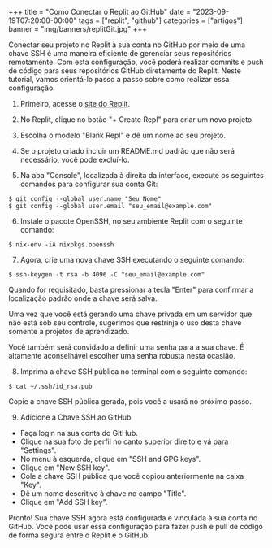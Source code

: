 +++
title = "Como Conectar o Replit ao GitHub"
date = "2023-09-19T07:20:00-00:00"
tags = ["replit", "github"]
categories = ["artigos"]
banner = "img/banners/replitGit.jpg"
+++

Conectar seu projeto no Replit à sua conta no GitHub por meio de uma chave SSH é uma maneira eficiente de gerenciar seus repositórios remotamente. Com esta configuração, você poderá realizar commits e push de código para seus repositórios GitHub diretamente do Replit. Neste tutorial, vamos orientá-lo passo a passo sobre como realizar essa configuração.

<!--more-->

1. Primeiro, acesse o [site do Replit](https://replit.com/~).

2. No Replit, clique no botão "+ Create Repl" para criar um novo projeto.

3. Escolha o modelo "Blank Repl" e dê um nome ao seu projeto.

4. Se o projeto criado incluir um README.md padrão que não será necessário, você pode excluí-lo.

5. Na aba "Console", localizada à direita da interface, execute os seguintes comandos para configurar sua conta Git:

```
$ git config --global user.name "Seu Nome"
$ git config --global user.email "seu_email@example.com"
```

6. Instale o pacote OpenSSH, no seu ambiente Replit com o seguinte comando:

```
$ nix-env -iA nixpkgs.openssh
```

7. Agora, crie uma nova chave SSH executando o seguinte comando:

```
$ ssh-keygen -t rsa -b 4096 -C "seu_email@example.com"
```

Quando for requisitado, basta pressionar a tecla "Enter" para confirmar a localização padrão onde a chave será salva.

Uma vez que você está gerando uma chave privada em um servidor que não está sob seu controle, sugerimos que restrinja o uso desta chave somente a projetos de aprendizado.

Você também será convidado a definir uma senha para a sua chave. É altamente aconselhável escolher uma senha robusta nesta ocasião.

8. Imprima a chave SSH pública no terminal com o seguinte comando:

```
$ cat ~/.ssh/id_rsa.pub
```

Copie a chave SSH pública gerada, pois você a usará no próximo passo.

9. Adicione a Chave SSH ao GitHub
- Faça login na sua conta do GitHub.
- Clique na sua foto de perfil no canto superior direito e vá para "Settings".
- No menu à esquerda, clique em "SSH and GPG keys".
- Clique em "New SSH key".
- Cole a chave SSH pública que você copiou anteriormente na caixa "Key".
- Dê um nome descritivo à chave no campo "Title".
- Clique em "Add SSH key".

Pronto! Sua chave SSH agora está configurada e vinculada à sua conta no GitHub. Você pode usar essa configuração para fazer push e pull de código de forma segura entre o Replit e o GitHub.
